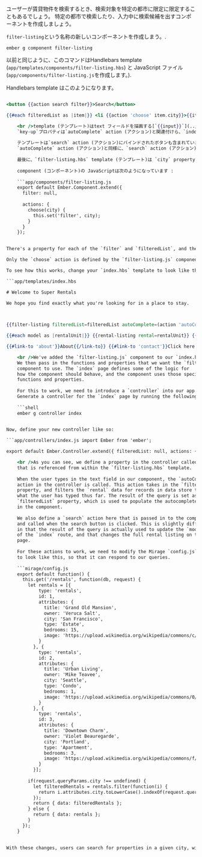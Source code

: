 ユーザーが賃貸物件を検索するとき、検索対象を特定の都市に限定に限定することもあるでしょう。 特定の都市で検索したり、入力中に検索候補を出すコンポーネントを作成しましょう。

`filter-listing`という名称の新しいコンポーネントを作成しまう。.

```shell
ember g component filter-listing
```

以前と同じように、このコマンドはHandlebars template (`app/templates/components/filter-listing.hbs`) と JavaScript ファイル (`app/components/filter-listing.js`を作成します。).

Handlebars template はこのようになります。

```app/templates/components/filter-listing.hbs City: {{input value=filter key-up=(action autoComplete filter)}}

<button {{action search filter}}>Search</button>

{{#each filteredList as |item|}} <li {{action 'choose' item.city}}>{{item.city}}</li> {{/each}} 

    <br />template (テンプレート)はtext フィールドを描画する[`{{input}}`](../../templates/input-helpers) helper (ヘルパー)を含んでいます、そこにユーザーが都市名を入力すると、都市名がフィリタされます。 `input`の入力値`value`は`filter` のプロパティと関連付けされます。
    `key-up`プロパティは`autoComplete` action (アクション)と関連付けら、`index` controller (コントローラー)のコンポーネントを渡します。 `autoComplete` action (アクション)は起動時に引数として、`filter` property (プロパティ)を受け取ります。
    
    テンプレートは`search` action (アクション)にバインドされたボタンも含まれています。
    `autoComplete` action (アクション)と同様に、`search` action (アクション)も起動時に`index` controller (コントローラー)から渡され、`filter` property (プロパティ)を受け取ります。
    
    最後に、`filter-listing.hbs` template (テンプレート)は `city` property (プロパティ)の各項目を表示する、component (コンポーネント) に`filteredList` property (プロパティ)の順不同のリストを含んでいます。 リスト アイテムをクリックすると、その都市の名前アイテムをパラメーターとして 'input' のフィールドに入力する、 `city`プロパティの`choose`アクションが発生します。
    
    component (コンポーネント)の JavaScriptは次のようになっています :
    
    ```app/components/filter-listing.js
    export default Ember.Component.extend({
      filter: null,
    
      actions: {
        choose(city) {
          this.set('filter', city);
        }
      }
    });
    

There's a property for each of the `filter` and `filteredList`, and the `choose` action as described above.

Only the `choose` action is defined by the `filter-listing.js` component. Both the `autoComplete` and `search` actions are \[passed\] (../../components/triggering-changes-with-actions/#toc_passing-the-action-to-the-component) in by the calling object. This is a pattern known as *closure actions*.

To see how this works, change your `index.hbs` template to look like this:

```app/templates/index.hbs 

# Welcome to Super Rentals 

We hope you find exactly what you're looking for in a place to stay.   
  


{{filter-listing filteredList=filteredList autoComplete=(action 'autoComplete') search=(action 'search')}}

{{#each model as |rentalUnit|}} {{rental-listing rental=rentalUnit}} {{/each}}

{{#link-to 'about'}}About{{/link-to}} {{#link-to 'contact'}}Click here to contact us.{{/link-to}}

    <br />We've added the `filter-listing.js` component to our `index.hbs` template.
    We then pass in the functions and properties that we want the `filter-listing`
    component to use. The `index` page defines some of the logic for
    how the component should behave, and the component uses those specific
    functions and properties.
    
    For this to work, we need to introduce a `controller` into our app.
    Generate a controller for the `index` page by running the following:
    
    ```shell
    ember g controller index
    

Now, define your new controller like so:

```app/controllers/index.js import Ember from 'ember';

export default Ember.Controller.extend({ filteredList: null, actions: { autoComplete(param) { if (param !== '') { this.get('store').query('rental', { city: param }).then((result) => this.set('filteredList', result)); } else { this.set('filteredList', null); } }, search(param) { if (param !== '') { this.get('store').query('rental', { city: param }).then((result) => this.set('model', result)); } else { this.get('store').findAll('rental').then((result) => this.set('model', result)); } } } });

    <br />As you can see, we define a property in the controller called `filteredList`,
    that is referenced from within the `filter-listing.hbs` template.
    
    When the user types in the text field in our component, the `autoComplete`
    action in the controller is called. This action takes in the `filter`
    property, and filters the `rental` data for records in data store that match
    what the user has typed thus far. The result of the query is set as the
    `filteredList` property, which is used to populate the autocomplete list
    in the component.
    
    We also define a `search` action here that is passed in to the component,
    and called when the search button is clicked. This is slightly different
    in that the result of the query is actually used to update the `model`
    of the `index` route, and that changes the full rental listing on the
    page.
    
    For these actions to work, we need to modify the Mirage `config.js` file
    to look like this, so that it can respond to our queries.
    
    ```mirage/config.js
    export default function() {
      this.get('/rentals', function(db, request) {
        let rentals = [{
            type: 'rentals',
            id: 1,
            attributes: {
              title: 'Grand Old Mansion',
              owner: 'Veruca Salt',
              city: 'San Francisco',
              type: 'Estate',
              bedrooms: 15,
              image: 'https://upload.wikimedia.org/wikipedia/commons/c/cb/Crane_estate_(5).jpg'
            }
          }, {
            type: 'rentals',
            id: 2,
            attributes: {
              title: 'Urban Living',
              owner: 'Mike Teavee',
              city: 'Seattle',
              type: 'Condo',
              bedrooms: 1,
              image: 'https://upload.wikimedia.org/wikipedia/commons/0/0e/Alfonso_13_Highrise_Tegucigalpa.jpg'
            }
          }, {
            type: 'rentals',
            id: 3,
            attributes: {
              title: 'Downtown Charm',
              owner: 'Violet Beauregarde',
              city: 'Portland',
              type: 'Apartment',
              bedrooms: 3,
              image: 'https://upload.wikimedia.org/wikipedia/commons/f/f7/Wheeldon_Apartment_Building_-_Portland_Oregon.jpg'
            }
          }];
    
        if(request.queryParams.city !== undefined) {
          let filteredRentals = rentals.filter(function(i) {
            return i.attributes.city.toLowerCase().indexOf(request.queryParams.city.toLowerCase()) !== -1;
          });
          return { data: filteredRentals };
        } else {
          return { data: rentals };
        }
      });
    }
    

With these changes, users can search for properties in a given city, with a search field that provides suggestions as they type.